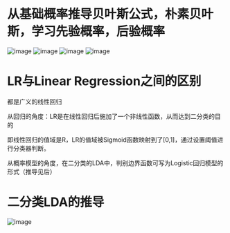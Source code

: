 # 从基础概率推导贝叶斯公式，朴素贝叶斯，学习先验概率，后验概率
![image](https://github.com/keke1u/LeeML/blob/master/Naive-Bayes-Classifier1.jpg?raw=true)
![image](https://github.com/keke1u/LeeML/blob/master/Naive-Bayes-Classifier2.jpg?raw=true)
![image](https://github.com/keke1u/LeeML/blob/master/Naive-Bayes-Classifier3.jpg?raw=true)
![image](https://github.com/keke1u/LeeML/blob/master/Naive-Bayes-Classifier4.jpg?raw=true)
# LR与Linear Regression之间的区别
   都是广义的线性回归
   
   从回归的角度：LR是在线性回归后施加了一个非线性函数，从而达到二分类的目的
   
   即线性回归的值域是R，LR的值域被Sigmoid函数映射到了[0,1]，通过设置阈值进行分类器判断。
   
   从概率模型的角度，在二分类的LDA中，判别边界函数可写为Logistic回归模型的形式（推导见后）
   
# 二分类LDA的推导
![image](https://github.com/keke1u/LeeML/blob/master/LDA.png?raw=true)
